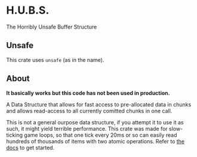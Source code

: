 # H.U.B.S.
The Horribly Unsafe Buffer Structure

## Unsafe
This crate uses `unsafe` (as in the name).

## About
**It basically works but this code has not been used in production.**


A Data Structure that allows for fast access to pre-allocated data in chunks and allows read-access to all currently comitted chunks in one call.

This is not a general ourpose data structure, if you attempt it to use it as such, it might yield terrible performance. This crate was made for slow-ticking game loops, so that one tick every 20ms or so can easily read hundreds of thousands of items with two atomic operations. Refer to [the docs](https://docs.rs/hubs/0.1.0/hubs/)  to get started.


